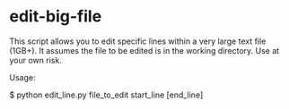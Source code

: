 edit-big-file
=============

This script allows you to edit specific lines within a very large text file (1GB+).
It assumes the file to be edited is in the working directory.
Use at your own risk.

Usage:

$ python edit_line.py file_to_edit start_line [end_line]